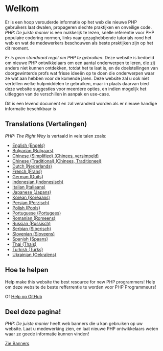 # Welkom

Er is een hoop verouderde informatie op het web die nieuwe PHP gebruikers laat dwalen,
propageren slechte praktijken en onveilige code. _PHP: De juiste manier_ is een makkelijk te lezen,
snelle referentie voor PHP populaire codering normen, links naar gezaghebbende tutorials
rond het web en wat de medewerkers beschouwen als beste praktijken zijn op het dit moment.

_Er is geen standaard regel om PHP te gebruiken_. Deze website is bedoeld om nieuwe PHP 
ontwikkelaars om een aantal onderwerpen te leren, die zij anders niet kunnen ontdekken, totdat het te laat is, en de doelstellingen van doorgewinterde profs wat frisse ideeën op te doen die onderwerpen waar ze wat aan hebben voor de komende jaren. Deze website zal u ook niet vertellen welke hulpmiddelen te gebruiken, maar in plaats daarvan bied deze website suggesties voor meerdere opties, en indien mogelijk het uitleggen van de verschillen in aanpak en use-case.


Dit is een levend document en zal veranderd worden als er nieuwe handige informatie beschikbaar is

## Translations (Vertalingen)

_PHP: The Right Way_ is vertaald in vele talen zoals:

* [English (Engels)](http://www.phptherightway.com)
* [Bulgarian (Bulgaars)](http://bg.phptherightway.com/)
* [Chinese (Simplified) (Chinees, versimpeld)](http://laravel-china.github.io/php-the-right-way/)
* [Chinese (Traditional) (Chinees, Traditioneel)](http://laravel-taiwan.github.io/php-the-right-way)
* [Dutch (Nederlands)](http://wdg.github.io/php-the-right-way/)
* [French (Frans)](http://eilgin.github.io/php-the-right-way/)
* [German (Duits)](http://rwetzlmayr.github.io/php-the-right-way/)
* [Indonesian (Indonesisch)](http://id.phptherightway.com/)
* [Italian (Italiaans)](http://it.phptherightway.com/)
* [Japanese (Japans)](http://ja.phptherightway.com)
* [Korean (Koreaans)](http://modernpug.github.io/php-the-right-way/)
* [Persian (Perzisch)](http://novid.github.io/php-the-right-way/)
* [Polish (Pools)](http://pl.phptherightway.com/)
* [Portuguese (Portugees)](http://br.phptherightway.com/)
* [Romanian (Romeens)](https://bgui.github.io/php-the-right-way/)
* [Russian (Russisch)](http://getjump.github.io/ru-php-the-right-way)
* [Serbian (Siberisch)](http://phpsrbija.github.io/php-the-right-way/)
* [Slovenian (Sloveens)](http://sl.phptherightway.com)
* [Spanish (Spaans)](http://phpdevenezuela.github.io/php-the-right-way/)
* [Thai (Thais)](https://apzentral.github.io/php-the-right-way/)
* [Turkish (Turks)](http://hkulekci.github.io/php-the-right-way/)
* [Ukrainian (Oekraïens)](http://iflista.github.com/php-the-right-way/)

## Hoe te helpen

Help make this website the best resource for new PHP programmers!
Help om deze website de beste refferrentie te worden voor PHP Programmeurs!
 
Of [Help op GitHub][1]

## Deel deze pagina!

_PHP: De juiste manier_ heeft web banners die u kan gebruiken op uw website. Laat u medewerking zien, en laat nieuwe PHP ontwikkelaars weten waar ze goede informatie kunnen vinden!

[Zie Banners][2]

[1]: https://github.com/codeguy/php-the-right-way/tree/gh-pages
[2]: banners.html
